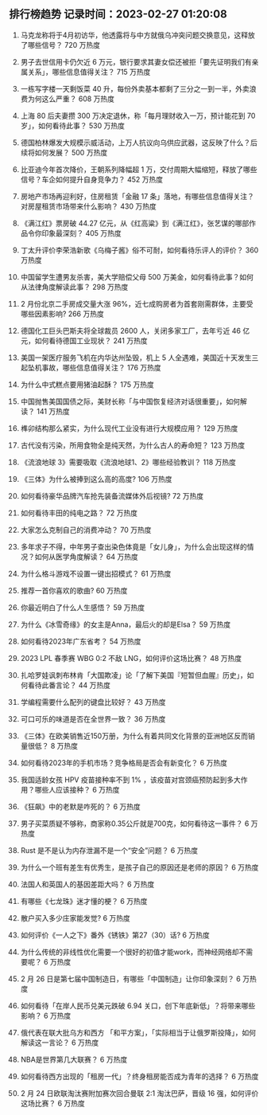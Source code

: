 
## 排行榜趋势 记录时间：2023-02-27 01:20:08
  
  1. 马克龙称将于4月初访华，他透露将与中方就俄乌冲突问题交换意见，这释放了哪些信号？ 720 万热度
    
  2. 男子去世信用卡仍欠近 6 万元，银行要求其妻女偿还被拒「要先证明我们有亲属关系」，哪些信息值得关注？ 715 万热度
    
  3. 一栋写字楼一天剩饭菜 40 升，每份外卖基本都剩了三分之一到一半，外卖浪费为何这么严重？ 608 万热度
    
  4. 上海 80 后夫妻攒 300 万决定退休，称「每月理财收入一万，预计能花到 70 岁」，如何看待此事？ 530 万热度
    
  5. 德国柏林爆发大规模示威活动，上万人抗议向乌供应武器，这反映了什么？后续将如何发展？ 500 万热度
    
  6. 比亚迪今年首次降价，王朝系列降幅超 1 万，交付周期大幅缩短，释放了哪些信号？车企如何提升自身竞争力？ 452 万热度
    
  7. 房地产市场再迎利好，住房租赁「金融 17 条」落地，有哪些信息值得关注？对房屋租赁市场带来什么影响？ 430 万热度
    
  8. 《满江红》票房破 44.27 亿元，从《红高粱》到《满江红》，张艺谋的哪部作品令你印象最深刻？ 405 万热度
    
  9. 丁太升评价李荣浩新歌《乌梅子酱》俗不可耐，如何看待乐评人的评价？ 360 万热度
    
  10. 中国留学生遭男友杀害，美大学赔偿父母 500 万美金，如何看待此事？如何从法律角度解读此事？ 298 万热度
    
  11. 2 月份北京二手房成交量大涨 96%，近七成购房者为首套刚需群体，主要受哪些因素影响? 266 万热度
    
  12. 德国化工巨头巴斯夫将全球裁员 2600 人，关闭多家工厂，去年亏近 46 亿元，如何看待德国工业现状？ 241 万热度
    
  13. 美国一架医疗服务飞机在内华达州坠毁，机上 5 人全遇难，美国近十天发生三起坠机事故，哪些信息值得关注？ 176 万热度
    
  14. 为什么中式糕点要用猪油起酥？ 175 万热度
    
  15. 中国抛售美国国债之际，美财长称「与中国恢复经济对话很重要」，如何解读？ 141 万热度
    
  16. 榫卯结构那么紧实，为什么现代工业没有进行大规模应用？ 129 万热度
    
  17. 古代没有污染，所用食物全是纯天然，为什么古人的寿命短？ 123 万热度
    
  18. 《流浪地球 3》需要吸取《流浪地球1、2》哪些经验教训？ 118 万热度
    
  19. 《三体》为什么被捧到这么高的高度? 106 万热度
    
  20. 如何看待豪华品牌汽车抢先装备流媒体外后视镜? 72 万热度
    
  21. 如何看待丰田的纯电之路？ 72 万热度
    
  22. 大家怎么克制自己的消费冲动？ 70 万热度
    
  23. 多年求子不得，中年男子查出染色体竟是「女儿身」，为什么会出现这样的情况？如何从医学角度解读？ 64 万热度
    
  24. 为什么格斗游戏不设置一键出招模式？ 61 万热度
    
  25. 推荐一首你喜欢的歌曲? 60 万热度
    
  26. 你最近明白了什么人生感悟？ 59 万热度
    
  27. 为什么《冰雪奇缘》的女主是Anna，最后火的却是Elsa？ 59 万热度
    
  28. 如何看待2023年广东省考？ 54 万热度
    
  29. 2023 LPL 春季赛 WBG 0:2 不敌 LNG，如何评价这场比赛？ 48 万热度
    
  30. 扎哈罗娃讽刺布林肯「大国欺凌」论「了解下美国『短暂但血腥』历史」，如何看待此番言论？ 44 万热度
    
  31. 学编程需要什么配列的键盘比较好？ 43 万热度
    
  32. 可口可乐的味道是否在全世界一致？ 36 万热度
    
  33. 《三体》在欧美销售近150万册，为什么有着共同文化背景的亚洲地区反而销量很低？ 8 万热度
    
  34. 如何看待2023年的手机市场？竞争格局是否会有新变化？ 6 万热度
    
  35. 我国适龄女孩 HPV 疫苗接种率不到 1% ，该疫苗对宫颈癌预防起到多大作用？哪些人应该接种？ 6 万热度
    
  36. 《狂飙》中的老默是咋死的？ 6 万热度
    
  37. 男子买菜质疑不够称，商家称0.35公斤就是700克，如何看待这一事件？ 6 万热度
    
  38. Rust 是不是认为内存泄漏不是一个“安全”问题？ 6 万热度
    
  39. 为什么一个班有差生有优秀生，是孩子自己的原因还是老师的原因？ 6 万热度
    
  40. 法国人和英国人的基因差距大吗？ 6 万热度
    
  41. 有哪些《七龙珠》迷才懂的梗？ 6 万热度
    
  42. 散户买入多少庄家能发觉? 6 万热度
    
  43. 如何评价《一人之下》番外《锈铁》第27（30）话? 6 万热度
    
  44. 为什么传统的非线性优化需要一个很好的初值才能work，而神经网络却不需要呢？ 6 万热度
    
  45. 2 月 26 日是第七届中国制造日，有哪些「中国制造」让你印象深刻？ 6 万热度
    
  46. 如何看待「在岸人民币兑美元跌破 6.94 关口，创下年底新低」？将带来哪些影响？ 6 万热度
    
  47. 俄代表在联大批乌方和西方 「和平方案」，「实际相当于让俄罗斯投降」，如何解读这一言论？ 6 万热度
    
  48. NBA是世界第几大联赛？ 6 万热度
    
  49. 如何看待西方出现的「租房一代」？终身租房能否成为青年的选择？ 6 万热度
    
  50. 2 月 24 日欧联淘汰赛附加赛次回合曼联 2:1 淘汰巴萨，晋级 16 强，如何评价这场比赛？ 6 万热度
    